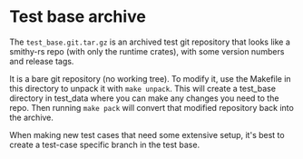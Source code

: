 Test base archive
=================

The `test_base.git.tar.gz` is an archived test git repository that looks like a 
smithy-rs repo (with only the runtime crates), with some version numbers and 
release tags.

It is a bare git repository (no working tree). To modify it, use the Makefile in
this directory to unpack it with `make unpack`. This will create a test_base directory
in test_data where you can make any changes you need to the repo. Then running
`make pack` will convert that modified repository back into the archive.

When making new test cases that need some extensive setup, it's best to create
a test-case specific branch in the test base.